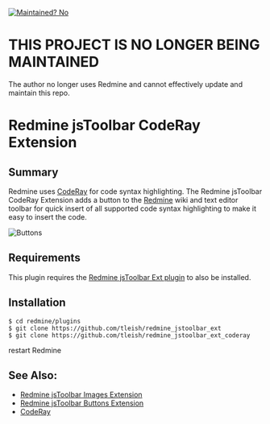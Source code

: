 [![Maintained? No](https://img.shields.io/badge/maintained%3F-no!-red.svg)](https://shields.io/)
# THIS PROJECT IS NO LONGER BEING MAINTAINED
The author no longer uses Redmine and cannot effectively update and maintain this repo.

# Redmine jsToolbar CodeRay Extension

## Summary

Redmine uses [CodeRay](http://coderay.rubychan.de/) for code syntax highlighting.  The Redmine jsToolbar CodeRay Extension adds a button to the [Redmine](http://www.redmine.org/) wiki and text editor toolbar for quick insert of all supported code syntax highlighting to make it easy to insert the code. 

![Buttons](https://raw.githubusercontent.com/tleish/redmine_jstoolbar_ext_coderay/master/assets/images/screenshot.png)

## Requirements

This plugin requires the [Redmine jsToolbar Ext plugin](https://github.com/tleish/redmine_jstoolbar_ext) to also be installed.

## Installation

```
$ cd redmine/plugins                          
$ git clone https://github.com/tleish/redmine_jstoolbar_ext
$ git clone https://github.com/tleish/redmine_jstoolbar_ext_coderay
```

restart Redmine

## See Also:
                                 
* [Redmine jsToolbar Images Extension](https://github.com/tleish/redmine_jstoolbar_ext_images)
* [Redmine jsToolbar Buttons Extension](https://github.com/tleish/redmine_jstoolbar_ext_buttons)
* [CodeRay](http://coderay.rubychan.de/)
